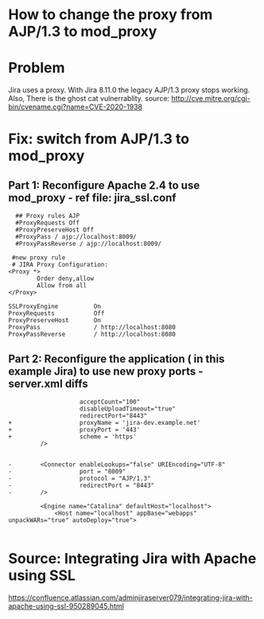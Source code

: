 # How to change the proxy from AJP/1.3 to mod_proxy 

# Problem

Jira uses a proxy. With Jira 8.11.0 the legacy AJP/1.3 proxy stops working.
Also, There is the ghost cat vulnerrablity. 
source: http://cve.mitre.org/cgi-bin/cvename.cgi?name=CVE-2020-1938

# Fix: switch from AJP/1.3 to  mod_proxy

## Part 1: Reconfigure Apache 2.4 to use mod_proxy - ref file:  jira_ssl.conf

```
  ## Proxy rules AJP
  #ProxyRequests Off
  #ProxyPreserveHost Off
  #ProxyPass / ajp://localhost:8009/
  #ProxyPassReverse / ajp://localhost:8009/

 #new proxy rule
 # JIRA Proxy Configuration:
<Proxy *>
        Order deny,allow
        Allow from all
</Proxy>

SSLProxyEngine          On
ProxyRequests           Off
ProxyPreserveHost       On
ProxyPass               / http://localhost:8080
ProxyPassReverse        / http://localhost:8080
```

## Part 2: Reconfigure the application ( in this example Jira) to use new proxy ports - server.xml diffs
```
                    acceptCount="100"
                    disableUploadTimeout="true"
                    redirectPort="8443"
+                   proxyName = 'jira-dev.example.net'
+                   proxyPort = '443'
+                   scheme = 'https'
         />


-        <Connector enableLookups="false" URIEncoding="UTF-8"
-                   port = "8009"
-                   protocol = "AJP/1.3"
-                   redirectPort = "8443"
-        />

         <Engine name="Catalina" defaultHost="localhost">
             <Host name="localhost" appBase="webapps" unpackWARs="true" autoDeploy="true">


```


# Source: Integrating Jira with Apache using SSL

https://confluence.atlassian.com/adminjiraserver079/integrating-jira-with-apache-using-ssl-950289045.html
